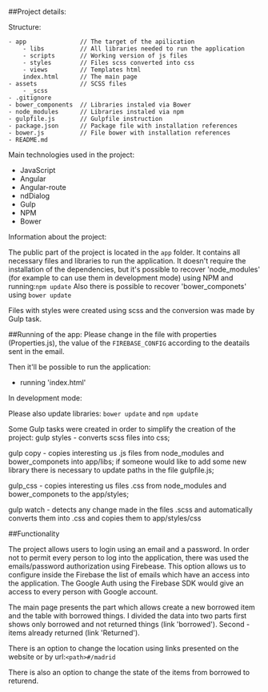 ##Project details:


Structure:

```
- app  				// The target of the apilication
	- libs			// All libraries needed to run the application
	- scripts	    // Working version of js files
	- styles		// Files scss converted into css
	- views			// Templates html
	index.html 		// The main page
- assets 			// SCSS files
	- _scss
- .gitignore
- bower_components  // Libraries instaled via Bower
- node_modules		// Libraries instaled via npm
- gulpfile.js		// Gulpfile instruction
- package.json		// Package file with installation references
- bower.js			// File bower with installation references
- README.md

```

Main technologies used in the project:

* JavaScript
* Angular
* Angular-route
* ndDialog
* Gulp
* NPM
* Bower

Information about the project:

The public part of the project is located in the ```app``` folder. It contains all necessary files and libraries to run the application. It doesn't require the installation of the dependencies, but it's possible to recover 'node_modules' (for  example to can use them in development mode) using NPM and running:```npm update```
Also there is possible to recover 'bower_componets' using ```bower update```

Files with styles were created using scss and the conversion was made by Gulp task.

##Running of the app:
Please change in the file with properties (Properties.js), the value of the ```FIREBASE_CONFIG``` according to the deatails sent in the email.

Then it'll be possible to run the application:

- running 'index.html'

In development mode:

Please also update libraries:
```bower update``` and ```npm update```


Some Gulp tasks were created in order to simplify the creation of the project:
gulp styles - converts scss files into css;

gulp copy - copies interesting us .js files from node_modules and bower_componets into app/libs; if someone would like to add some new library there is necessary to update paths in the file gulpfile.js;

gulp_css - copies interesting us files .css from node_modules and bower_componets to the app/styles;

gulp watch - detects any change made in the files .scss and automatically converts them into .css and copies them to app/styles/css



##Functionality

The project allows users to login using an email and a password. In order not to permit every person to log into the application, there was used the emails/password authorization using Firebease. This option allows us to configure inside the Firebase the list of emails which have an access into the application. The Google Auth using the Firebase SDK would give an access to every person with Google account.


The main page presents the part which allows create a new borrowed item and the table with borrowed things. I divided the data into two parts first shows only borrowed and not returned things (link 'borrowed'). Second - items already returned (link 'Returned').

There is an option to change the location using links presented on the website or by url:```<path>#/madrid```

There is also an option to change the state of the items from borrowed to returend.
